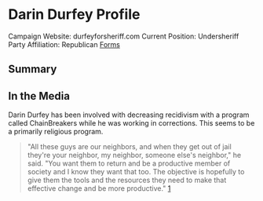 # Darin Durfey Profile

Campaign Website: durfeyforsheriff.com
Current Position: Undersheriff
Party Affiliation: Republican
[Forms](../docs/DOC_UCSheriff_Durfey.pdf)

## Summary


## In the Media
Darin Durfey has been involved with decreasing recidivism with a program called ChainBreakers while he was working in corrections. This seems to be a primarily religious program.

>"All these guys are our neighbors, and when they get out of jail they're your neighbor, my neighbor, someone else's neighbor," he said. "You want them to return and be a productive member of society and I know they want that too. The objective is hopefully to give them the tools and the resources they need to make that effective change and be more productive." [1]

[1]: https://www.usnews.com/news/best-states/utah/articles/2018-02-02/jail-program-helps-inmates-break-recidivism-addiction-cycle
